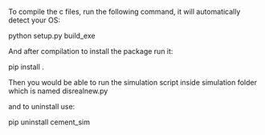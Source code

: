 To compile the c files, run the following command, it will automatically detect your OS:

python setup.py build_exe


And after compilation to install the package run it:

pip install .

Then you would be able to run the simulation script inside simulation folder which is named disrealnew.py

and to uninstall use:

pip uninstall cement_sim